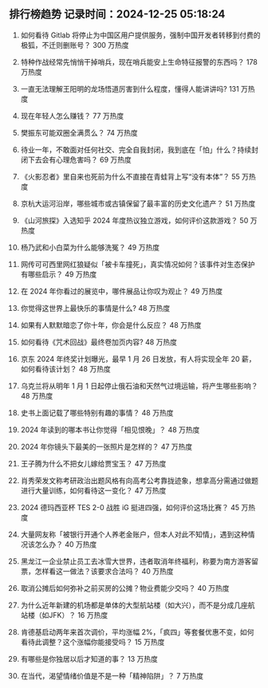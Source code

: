
## 排行榜趋势 记录时间：2024-12-25 05:18:24
  
  1. 如何看待 Gitlab 将停止为中国区用户提供服务，强制中国开发者转移到付费的极狐，不迁则删账号？ 300 万热度
    
  2. 特种作战经常先悄悄干掉哨兵，现在哨兵能安上生命特征报警的东西吗？ 178 万热度
    
  3. 一直无法理解王阳明的龙场悟道厉害到什么程度，懂得人能讲讲吗? 131 万热度
    
  4. 现在年轻人怎么赚钱？ 77 万热度
    
  5. 樊振东可能双圈全满贯么？ 74 万热度
    
  6. 待业一年，不敢面对任何社交、完全自我封闭，我到底在「怕」什么？持续封闭下去会有心理危害吗？ 69 万热度
    
  7. 《火影忍者》里自来也死前为什么不直接在青蛙背上写“没有本体”？ 55 万热度
    
  8. 京杭大运河沿岸，哪些城市或古镇保留了最丰富的历史文化遗产？ 51 万热度
    
  9. 《山河旅探》入选知乎 2024 年度热议独立游戏，如何评价这款游戏？ 50 万热度
    
  10. 杨乃武和小白菜为什么能够洗冤？ 49 万热度
    
  11. 网传可可西里网红狼疑似「被卡车撞死」，真实情况如何？该事件对生态保护有哪些启示？ 49 万热度
    
  12. 在 2024 年你看过的展览中，哪件展品让你叹为观止？ 49 万热度
    
  13. 你觉得这世界上最快乐的事情是什么? 48 万热度
    
  14. 如果有人默默暗恋了你十年，你会是什么反应？ 48 万热度
    
  15. 如何看待《咒术回战》最终卷加页内容? 48 万热度
    
  16. 京东 2024 年终奖计划曝光，最早 1 月 26 日发放，有人将实现全年 20 薪，如何看待该计划？ 48 万热度
    
  17. 乌克兰将从明年 1 月 1 日起停止俄石油和天然气过境运输，将产生哪些影响？ 48 万热度
    
  18. 史书上面记载了哪些特别有趣的事情？ 48 万热度
    
  19. 2024 年读到的哪本书让你觉得「相见恨晚」？ 48 万热度
    
  20. 2024 年你镜头下最美的一张照片是怎样的？ 47 万热度
    
  21. 王子腾为什么不把女儿嫁给贾宝玉？ 47 万热度
    
  22. 肖秀荣发文称考研政治出题风格有向高考公考靠拢迹象，想拿高分需通过做题进行大量训练，如何看待这一变化？ 47 万热度
    
  23. 2024 德玛西亚杯 TES 2-0 战胜 iG 挺进四强，如何评价这场比赛？ 45 万热度
    
  24. 大量网友称「被银行开通个人养老金账户，但本人对此不知情」，遇到这种情况该怎么办？ 40 万热度
    
  25. 黑龙江一企业禁止员工去冰雪大世界，违者取消年终福利，称要为南方游客留票，怎样看这一做法？该要求合法吗？ 40 万热度
    
  26. 取消公摊后如何弥补之前买房的公摊？物业费能少交吗？ 40 万热度
    
  27. 为什么近年新建的机场都是单体的大型航站楼（如大兴），而不是分成几座航站楼（如JFK）？ 16 万热度
    
  28. 肯德基启动两年来首次调价，平均涨幅 2%，「疯四」等套餐优惠不变，如何看待此调整？这个涨幅你能接受吗？ 15 万热度
    
  29. 有哪些是你独居以后才知道的事？ 13 万热度
    
  30. 在当代，渴望情绪价值是不是一种「精神陷阱」？ 7 万热度
    